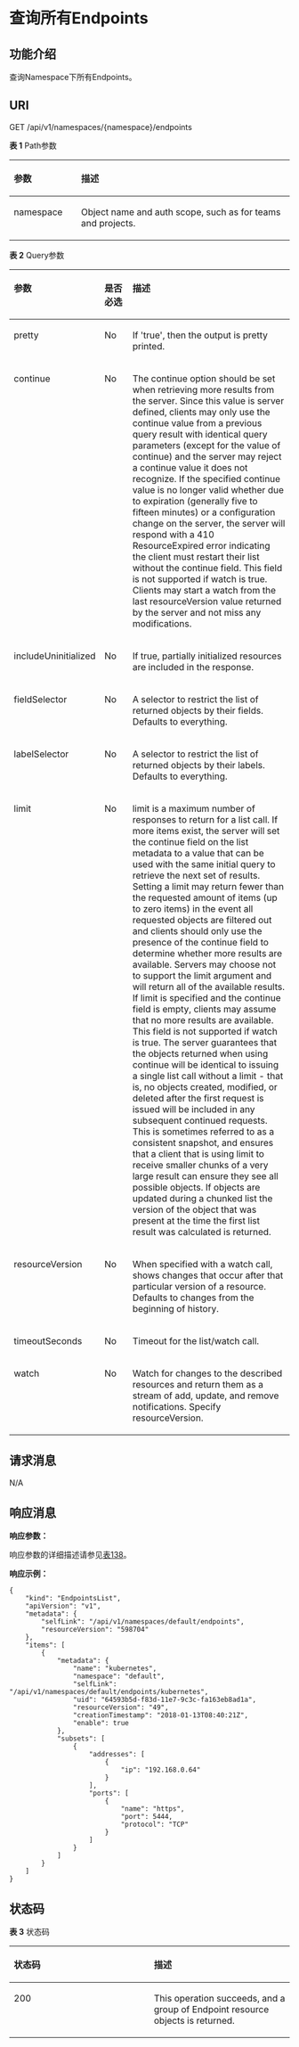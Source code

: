 # 查询所有Endpoints<a name="cci_02_3126"></a>

## 功能介绍<a name="s929c7f68195e496187ed769a50539e04"></a>

查询Namespace下所有Endpoints。

## URI<a name="s3de16f9dad264ecd9bc63f9ea6344f66"></a>

GET /api/v1/namespaces/\{namespace\}/endpoints

**表 1**  Path参数

<a name="table1696332124519"></a>
<table><thead align="left"><tr id="row11961332194516"><th class="cellrowborder" valign="top" width="24%" id="mcps1.2.3.1.1"><p id="p396032144518"><a name="p396032144518"></a><a name="p396032144518"></a>参数</p>
</th>
<th class="cellrowborder" valign="top" width="76%" id="mcps1.2.3.1.2"><p id="p18962325454"><a name="p18962325454"></a><a name="p18962325454"></a>描述</p>
</th>
</tr>
</thead>
<tbody><tr id="row9960327457"><td class="cellrowborder" valign="top" width="24%" headers="mcps1.2.3.1.1 "><p id="p1496113214456"><a name="p1496113214456"></a><a name="p1496113214456"></a>namespace</p>
</td>
<td class="cellrowborder" valign="top" width="76%" headers="mcps1.2.3.1.2 "><p id="p141902036155717"><a name="p141902036155717"></a><a name="p141902036155717"></a>Object name and auth scope, such as for teams and projects.</p>
</td>
</tr>
</tbody>
</table>

**表 2**  Query参数

<a name="zh-cn_topic_0091433726_d0e45403"></a>
<table><thead align="left"><tr id="zh-cn_topic_0091433726_row15382595"><th class="cellrowborder" valign="top" width="16.85%" id="mcps1.2.4.1.1"><p id="zh-cn_topic_0091433726_p65652297517"><a name="zh-cn_topic_0091433726_p65652297517"></a><a name="zh-cn_topic_0091433726_p65652297517"></a>参数</p>
</th>
<th class="cellrowborder" valign="top" width="11.24%" id="mcps1.2.4.1.2"><p id="zh-cn_topic_0091433726_p165661629135114"><a name="zh-cn_topic_0091433726_p165661629135114"></a><a name="zh-cn_topic_0091433726_p165661629135114"></a>是否必选</p>
</th>
<th class="cellrowborder" valign="top" width="71.91%" id="mcps1.2.4.1.3"><p id="zh-cn_topic_0091433726_p14567629115114"><a name="zh-cn_topic_0091433726_p14567629115114"></a><a name="zh-cn_topic_0091433726_p14567629115114"></a>描述</p>
</th>
</tr>
</thead>
<tbody><tr id="zh-cn_topic_0091433726_row50128196"><td class="cellrowborder" valign="top" width="16.85%" headers="mcps1.2.4.1.1 "><p id="zh-cn_topic_0091433726_p33852041"><a name="zh-cn_topic_0091433726_p33852041"></a><a name="zh-cn_topic_0091433726_p33852041"></a>pretty</p>
</td>
<td class="cellrowborder" valign="top" width="11.24%" headers="mcps1.2.4.1.2 "><p id="zh-cn_topic_0091433726_p57660778"><a name="zh-cn_topic_0091433726_p57660778"></a><a name="zh-cn_topic_0091433726_p57660778"></a>No</p>
</td>
<td class="cellrowborder" valign="top" width="71.91%" headers="mcps1.2.4.1.3 "><p id="zh-cn_topic_0091433726_p40011473"><a name="zh-cn_topic_0091433726_p40011473"></a><a name="zh-cn_topic_0091433726_p40011473"></a>If 'true', then the output is pretty printed.</p>
</td>
</tr>
<tr id="row158155194316"><td class="cellrowborder" valign="top" width="16.85%" headers="mcps1.2.4.1.1 "><p id="p1223175554312"><a name="p1223175554312"></a><a name="p1223175554312"></a>continue</p>
</td>
<td class="cellrowborder" valign="top" width="11.24%" headers="mcps1.2.4.1.2 "><p id="p9231755174312"><a name="p9231755174312"></a><a name="p9231755174312"></a>No</p>
</td>
<td class="cellrowborder" valign="top" width="71.91%" headers="mcps1.2.4.1.3 "><p id="p623175544310"><a name="p623175544310"></a><a name="p623175544310"></a>The continue option should be set when retrieving more results from the server. Since this value is server defined, clients may only use the continue value from a previous query result with identical query parameters (except for the value of continue) and the server may reject a continue value it does not recognize. If the specified continue value is no longer valid whether due to expiration (generally five to fifteen minutes) or a configuration change on the server, the server will respond with a 410 ResourceExpired error indicating the client must restart their list without the continue field. This field is not supported if watch is true. Clients may start a watch from the last resourceVersion value returned by the server and not miss any modifications.</p>
</td>
</tr>
<tr id="zh-cn_topic_0091433726_row24558937"><td class="cellrowborder" valign="top" width="16.85%" headers="mcps1.2.4.1.1 "><p id="zh-cn_topic_0091433726_p43116865"><a name="zh-cn_topic_0091433726_p43116865"></a><a name="zh-cn_topic_0091433726_p43116865"></a>includeUninitialized</p>
</td>
<td class="cellrowborder" valign="top" width="11.24%" headers="mcps1.2.4.1.2 "><p id="zh-cn_topic_0091433726_p2805153"><a name="zh-cn_topic_0091433726_p2805153"></a><a name="zh-cn_topic_0091433726_p2805153"></a>No</p>
</td>
<td class="cellrowborder" valign="top" width="71.91%" headers="mcps1.2.4.1.3 "><p id="zh-cn_topic_0091433726_p31691062"><a name="zh-cn_topic_0091433726_p31691062"></a><a name="zh-cn_topic_0091433726_p31691062"></a>If true, partially initialized resources are included in the response.</p>
</td>
</tr>
<tr id="zh-cn_topic_0091433726_row16784107"><td class="cellrowborder" valign="top" width="16.85%" headers="mcps1.2.4.1.1 "><p id="zh-cn_topic_0091433726_p17335461"><a name="zh-cn_topic_0091433726_p17335461"></a><a name="zh-cn_topic_0091433726_p17335461"></a>fieldSelector</p>
</td>
<td class="cellrowborder" valign="top" width="11.24%" headers="mcps1.2.4.1.2 "><p id="zh-cn_topic_0091433726_p61995128"><a name="zh-cn_topic_0091433726_p61995128"></a><a name="zh-cn_topic_0091433726_p61995128"></a>No</p>
</td>
<td class="cellrowborder" valign="top" width="71.91%" headers="mcps1.2.4.1.3 "><p id="zh-cn_topic_0091433726_p55549451"><a name="zh-cn_topic_0091433726_p55549451"></a><a name="zh-cn_topic_0091433726_p55549451"></a>A selector to restrict the list of returned objects by their fields. Defaults to everything.</p>
</td>
</tr>
<tr id="zh-cn_topic_0091433726_row30183012"><td class="cellrowborder" valign="top" width="16.85%" headers="mcps1.2.4.1.1 "><p id="zh-cn_topic_0091433726_p28904890"><a name="zh-cn_topic_0091433726_p28904890"></a><a name="zh-cn_topic_0091433726_p28904890"></a>labelSelector</p>
</td>
<td class="cellrowborder" valign="top" width="11.24%" headers="mcps1.2.4.1.2 "><p id="zh-cn_topic_0091433726_p59594790"><a name="zh-cn_topic_0091433726_p59594790"></a><a name="zh-cn_topic_0091433726_p59594790"></a>No</p>
</td>
<td class="cellrowborder" valign="top" width="71.91%" headers="mcps1.2.4.1.3 "><p id="zh-cn_topic_0091433726_p62448653"><a name="zh-cn_topic_0091433726_p62448653"></a><a name="zh-cn_topic_0091433726_p62448653"></a>A selector to restrict the list of returned objects by their labels. Defaults to everything.</p>
</td>
</tr>
<tr id="row1097911304447"><td class="cellrowborder" valign="top" width="16.85%" headers="mcps1.2.4.1.1 "><p id="p1097983010444"><a name="p1097983010444"></a><a name="p1097983010444"></a>limit</p>
</td>
<td class="cellrowborder" valign="top" width="11.24%" headers="mcps1.2.4.1.2 "><p id="p59791130164411"><a name="p59791130164411"></a><a name="p59791130164411"></a>No</p>
</td>
<td class="cellrowborder" valign="top" width="71.91%" headers="mcps1.2.4.1.3 "><p id="p169792305443"><a name="p169792305443"></a><a name="p169792305443"></a>limit is a maximum number of responses to return for a list call. If more items exist, the server will set the continue field on the list metadata to a value that can be used with the same initial query to retrieve the next set of results. Setting a limit may return fewer than the requested amount of items (up to zero items) in the event all requested objects are filtered out and clients should only use the presence of the continue field to determine whether more results are available. Servers may choose not to support the limit argument and will return all of the available results. If limit is specified and the continue field is empty, clients may assume that no more results are available. This field is not supported if watch is true. The server guarantees that the objects returned when using continue will be identical to issuing a single list call without a limit - that is, no objects created, modified, or deleted after the first request is issued will be included in any subsequent continued requests. This is sometimes referred to as a consistent snapshot, and ensures that a client that is using limit to receive smaller chunks of a very large result can ensure they see all possible objects. If objects are updated during a chunked list the version of the object that was present at the time the first list result was calculated is returned.</p>
</td>
</tr>
<tr id="zh-cn_topic_0091433726_row25166971"><td class="cellrowborder" valign="top" width="16.85%" headers="mcps1.2.4.1.1 "><p id="zh-cn_topic_0091433726_p25258793"><a name="zh-cn_topic_0091433726_p25258793"></a><a name="zh-cn_topic_0091433726_p25258793"></a>resourceVersion</p>
</td>
<td class="cellrowborder" valign="top" width="11.24%" headers="mcps1.2.4.1.2 "><p id="zh-cn_topic_0091433726_p32696327"><a name="zh-cn_topic_0091433726_p32696327"></a><a name="zh-cn_topic_0091433726_p32696327"></a>No</p>
</td>
<td class="cellrowborder" valign="top" width="71.91%" headers="mcps1.2.4.1.3 "><p id="zh-cn_topic_0091433726_p31156797"><a name="zh-cn_topic_0091433726_p31156797"></a><a name="zh-cn_topic_0091433726_p31156797"></a>When specified with a watch call, shows changes that occur after that particular version of a resource. Defaults to changes from the beginning of history.</p>
</td>
</tr>
<tr id="zh-cn_topic_0091433726_row11975721"><td class="cellrowborder" valign="top" width="16.85%" headers="mcps1.2.4.1.1 "><p id="zh-cn_topic_0091433726_p30509335"><a name="zh-cn_topic_0091433726_p30509335"></a><a name="zh-cn_topic_0091433726_p30509335"></a>timeoutSeconds</p>
</td>
<td class="cellrowborder" valign="top" width="11.24%" headers="mcps1.2.4.1.2 "><p id="zh-cn_topic_0091433726_p55337074"><a name="zh-cn_topic_0091433726_p55337074"></a><a name="zh-cn_topic_0091433726_p55337074"></a>No</p>
</td>
<td class="cellrowborder" valign="top" width="71.91%" headers="mcps1.2.4.1.3 "><p id="zh-cn_topic_0091433726_p53117985"><a name="zh-cn_topic_0091433726_p53117985"></a><a name="zh-cn_topic_0091433726_p53117985"></a>Timeout for the list/watch call.</p>
</td>
</tr>
<tr id="zh-cn_topic_0091433726_row8299820"><td class="cellrowborder" valign="top" width="16.85%" headers="mcps1.2.4.1.1 "><p id="zh-cn_topic_0091433726_p1196789"><a name="zh-cn_topic_0091433726_p1196789"></a><a name="zh-cn_topic_0091433726_p1196789"></a>watch</p>
</td>
<td class="cellrowborder" valign="top" width="11.24%" headers="mcps1.2.4.1.2 "><p id="zh-cn_topic_0091433726_p29831046"><a name="zh-cn_topic_0091433726_p29831046"></a><a name="zh-cn_topic_0091433726_p29831046"></a>No</p>
</td>
<td class="cellrowborder" valign="top" width="71.91%" headers="mcps1.2.4.1.3 "><p id="zh-cn_topic_0091433726_p395656"><a name="zh-cn_topic_0091433726_p395656"></a><a name="zh-cn_topic_0091433726_p395656"></a>Watch for changes to the described resources and return them as a stream of add, update, and remove notifications. Specify resourceVersion.</p>
</td>
</tr>
</tbody>
</table>

## 请求消息<a name="sef5c2e860abe4851bf5e58fb868633d9"></a>

N/A

## 响应消息<a name="sd91f7b136258433a922cbc821ade2d1f"></a>

**响应参数：**

响应参数的详细描述请参见[表138](数据结构.md#table219774262719)。

**响应示例：**

```
{
    "kind": "EndpointsList",
    "apiVersion": "v1",
    "metadata": {
        "selfLink": "/api/v1/namespaces/default/endpoints",
        "resourceVersion": "598704"
    },
    "items": [
        {
            "metadata": {
                "name": "kubernetes",
                "namespace": "default",
                "selfLink": "/api/v1/namespaces/default/endpoints/kubernetes",
                "uid": "64593b5d-f83d-11e7-9c3c-fa163eb8ad1a",
                "resourceVersion": "49",
                "creationTimestamp": "2018-01-13T08:40:21Z",
                "enable": true
            },
            "subsets": [
                {
                    "addresses": [
                        {
                            "ip": "192.168.0.64"
                        }
                    ],
                    "ports": [
                        {
                            "name": "https",
                            "port": 5444,
                            "protocol": "TCP"
                        }
                    ]
                }
            ]
        }
    ]
}
```

## 状态码<a name="s1736c40a8a6e4e3dab0ee276f7614231"></a>

**表 3**  状态码

<a name="zh-cn_topic_0079615068_table769899"></a>
<table><thead align="left"><tr id="zh-cn_topic_0079615068_row22998005"><th class="cellrowborder" valign="top" width="50%" id="mcps1.2.3.1.1"><p id="p11007541201651"><a name="p11007541201651"></a><a name="p11007541201651"></a>状态码</p>
</th>
<th class="cellrowborder" valign="top" width="50%" id="mcps1.2.3.1.2"><p id="p19195629201651"><a name="p19195629201651"></a><a name="p19195629201651"></a>描述</p>
</th>
</tr>
</thead>
<tbody><tr id="zh-cn_topic_0079615068_row15320653"><td class="cellrowborder" valign="top" width="50%" headers="mcps1.2.3.1.1 "><p id="zh-cn_topic_0079615068_p33013406"><a name="zh-cn_topic_0079615068_p33013406"></a><a name="zh-cn_topic_0079615068_p33013406"></a>200</p>
</td>
<td class="cellrowborder" valign="top" width="50%" headers="mcps1.2.3.1.2 "><p id="zh-cn_topic_0079615068_p56840268"><a name="zh-cn_topic_0079615068_p56840268"></a><a name="zh-cn_topic_0079615068_p56840268"></a>This operation succeeds, and a group of Endpoint resource objects is returned.</p>
</td>
</tr>
</tbody>
</table>

